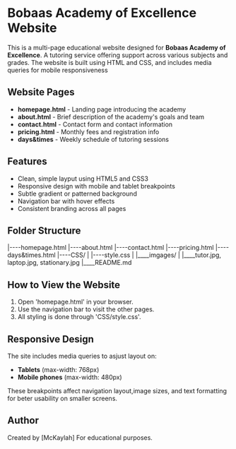 # Bobaas Academy of Excellence Website
This is a multi-page educational website designed for **Bobaas Academy of Excellence**. A tutoring service offering support across various subjects and grades. The website is built using HTML and CSS, and includes media queries for mobile responsiveness

## Website Pages
- **homepage.html** - Landing page introducing the academy
- **about.html** - Brief description of the academy's goals and team
- **contact.html** - Contact form and contact information
- **pricing.html** - Monthly fees and registration info
- **days&times** - Weekly schedule of tutoring sessions

## Features
- Clean, simple layput using HTML5 and CSS3
- Responsive design with mobile and tablet breakpoints
- Subtle gradient or patterned background
- Navigation bar with hover effects
- Consistent branding across all pages

## Folder Structure
|----homepage.html
|----about.html
|----contact.html
|----pricing.html
|----days&times.html
|----CSS/
|   |----style.css
|   |____imgages/
|     |____tutor.jpg, laptop.jpg, stationary.jpg
 |____README.md

## How to View the Website
1. Open 'homepage.html' in your browser.
2. Use the navigation bar to visit the other pages.
3. All styling is done through 'CSS/style.css'.

## Responsive Design
The site includes media queries to asjust layout on:
- **Tablets** (max-width: 768px)
- **Mobile phones** (max-width: 480px)

These breakpoints affect navigation layout,image sizes, and text formatting for beter usability on smaller screens.

## Author

Created by [McKaylah]
For educational purposes.